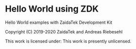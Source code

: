 # Hello World using ZDK
Hello World examples with ZaidaTek Development Kit

Copyright (C) 2019-2020 ZaidaTek and Andreas Riebesehl

This work is licensed under: This work is presently unlicensed.
